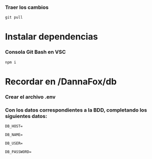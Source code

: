 

### Traer los cambios
```
git pull
```
# Instalar dependencias
### Consola Git Bash en VSC
```
npm i 
```


# Recordar en /DannaFox/db
### Crear el archivo .env 
### Con los datos correspondientes a la BDD, completando los siguientes datos:
```
DB_HOST=

DB_NAME=

DB_USER=

DB_PASSWORD=
```

